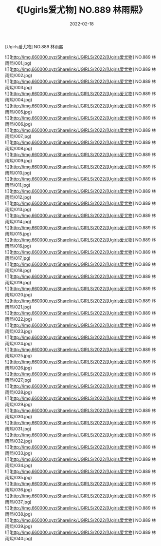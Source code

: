 ﻿---
layout: post
title:  《[Ugirls爱尤物] NO.889 林雨熙》
date:   2022-02-18
img: http://img.660000.xyz/Sharelink/UGIRLS/2022/[Ugirls爱尤物] NO.889 林雨熙/000.jpg
categories: [美女, 清纯, 唯美]
---

[Ugirls爱尤物] NO.889 林雨熙

 ![](http://img.660000.xyz/Sharelink/UGIRLS/2022/[Ugirls爱尤物] NO.889 林雨熙/001.jpg) <br>![](http://img.660000.xyz/Sharelink/UGIRLS/2022/[Ugirls爱尤物] NO.889 林雨熙/002.jpg) <br>![](http://img.660000.xyz/Sharelink/UGIRLS/2022/[Ugirls爱尤物] NO.889 林雨熙/003.jpg) <br>![](http://img.660000.xyz/Sharelink/UGIRLS/2022/[Ugirls爱尤物] NO.889 林雨熙/004.jpg) <br>![](http://img.660000.xyz/Sharelink/UGIRLS/2022/[Ugirls爱尤物] NO.889 林雨熙/005.jpg) <br>![](http://img.660000.xyz/Sharelink/UGIRLS/2022/[Ugirls爱尤物] NO.889 林雨熙/006.jpg) <br>![](http://img.660000.xyz/Sharelink/UGIRLS/2022/[Ugirls爱尤物] NO.889 林雨熙/007.jpg) <br>![](http://img.660000.xyz/Sharelink/UGIRLS/2022/[Ugirls爱尤物] NO.889 林雨熙/008.jpg) <br>![](http://img.660000.xyz/Sharelink/UGIRLS/2022/[Ugirls爱尤物] NO.889 林雨熙/009.jpg) <br>![](http://img.660000.xyz/Sharelink/UGIRLS/2022/[Ugirls爱尤物] NO.889 林雨熙/010.jpg) <br>![](http://img.660000.xyz/Sharelink/UGIRLS/2022/[Ugirls爱尤物] NO.889 林雨熙/011.jpg) <br>![](http://img.660000.xyz/Sharelink/UGIRLS/2022/[Ugirls爱尤物] NO.889 林雨熙/012.jpg) <br>![](http://img.660000.xyz/Sharelink/UGIRLS/2022/[Ugirls爱尤物] NO.889 林雨熙/013.jpg) <br>![](http://img.660000.xyz/Sharelink/UGIRLS/2022/[Ugirls爱尤物] NO.889 林雨熙/014.jpg) <br>![](http://img.660000.xyz/Sharelink/UGIRLS/2022/[Ugirls爱尤物] NO.889 林雨熙/015.jpg) <br>![](http://img.660000.xyz/Sharelink/UGIRLS/2022/[Ugirls爱尤物] NO.889 林雨熙/016.jpg) <br>![](http://img.660000.xyz/Sharelink/UGIRLS/2022/[Ugirls爱尤物] NO.889 林雨熙/017.jpg) <br>![](http://img.660000.xyz/Sharelink/UGIRLS/2022/[Ugirls爱尤物] NO.889 林雨熙/018.jpg) <br>![](http://img.660000.xyz/Sharelink/UGIRLS/2022/[Ugirls爱尤物] NO.889 林雨熙/019.jpg) <br>![](http://img.660000.xyz/Sharelink/UGIRLS/2022/[Ugirls爱尤物] NO.889 林雨熙/020.jpg) <br>![](http://img.660000.xyz/Sharelink/UGIRLS/2022/[Ugirls爱尤物] NO.889 林雨熙/021.jpg) <br>![](http://img.660000.xyz/Sharelink/UGIRLS/2022/[Ugirls爱尤物] NO.889 林雨熙/022.jpg) <br>![](http://img.660000.xyz/Sharelink/UGIRLS/2022/[Ugirls爱尤物] NO.889 林雨熙/023.jpg) <br>![](http://img.660000.xyz/Sharelink/UGIRLS/2022/[Ugirls爱尤物] NO.889 林雨熙/024.jpg) <br>![](http://img.660000.xyz/Sharelink/UGIRLS/2022/[Ugirls爱尤物] NO.889 林雨熙/025.jpg) <br>![](http://img.660000.xyz/Sharelink/UGIRLS/2022/[Ugirls爱尤物] NO.889 林雨熙/026.jpg) <br>![](http://img.660000.xyz/Sharelink/UGIRLS/2022/[Ugirls爱尤物] NO.889 林雨熙/027.jpg) <br>![](http://img.660000.xyz/Sharelink/UGIRLS/2022/[Ugirls爱尤物] NO.889 林雨熙/028.jpg) <br>![](http://img.660000.xyz/Sharelink/UGIRLS/2022/[Ugirls爱尤物] NO.889 林雨熙/029.jpg) <br>![](http://img.660000.xyz/Sharelink/UGIRLS/2022/[Ugirls爱尤物] NO.889 林雨熙/030.jpg) <br>![](http://img.660000.xyz/Sharelink/UGIRLS/2022/[Ugirls爱尤物] NO.889 林雨熙/031.jpg) <br>![](http://img.660000.xyz/Sharelink/UGIRLS/2022/[Ugirls爱尤物] NO.889 林雨熙/032.jpg) <br>![](http://img.660000.xyz/Sharelink/UGIRLS/2022/[Ugirls爱尤物] NO.889 林雨熙/033.jpg) <br>![](http://img.660000.xyz/Sharelink/UGIRLS/2022/[Ugirls爱尤物] NO.889 林雨熙/034.jpg) <br>![](http://img.660000.xyz/Sharelink/UGIRLS/2022/[Ugirls爱尤物] NO.889 林雨熙/035.jpg) <br>![](http://img.660000.xyz/Sharelink/UGIRLS/2022/[Ugirls爱尤物] NO.889 林雨熙/036.jpg) <br>![](http://img.660000.xyz/Sharelink/UGIRLS/2022/[Ugirls爱尤物] NO.889 林雨熙/037.jpg) <br>![](http://img.660000.xyz/Sharelink/UGIRLS/2022/[Ugirls爱尤物] NO.889 林雨熙/038.jpg) <br>![](http://img.660000.xyz/Sharelink/UGIRLS/2022/[Ugirls爱尤物] NO.889 林雨熙/039.jpg) <br>![](http://img.660000.xyz/Sharelink/UGIRLS/2022/[Ugirls爱尤物] NO.889 林雨熙/040.jpg) <br>